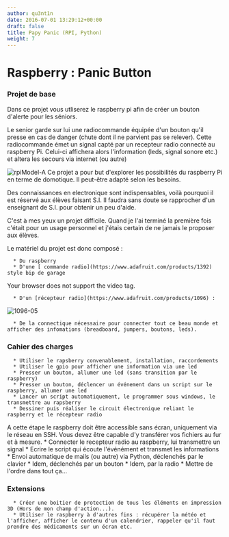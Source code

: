 ```yaml
---
author: qu3nt1n
date: 2016-07-01 13:29:12+00:00
draft: false
title: Papy Panic (RPI, Python)
weight: 7
---
```


# Raspberry : Panic Button




### Projet de base


Dans ce projet vous utliserez le raspberry pi afin de créer un bouton d'alerte pour les séniors.

Le senior garde sur lui une radiocommande équipée d'un bouton qu'il presse en cas de danger (chute dont il ne parvient pas se relever).
Cette radiocommande émet un signal capté par un recepteur radio connecté au raspberry Pi.
Celui-ci affichera alors l'information (leds, signal sonore etc.) et altera les secours via internet (ou autre)

![rpiModel-A](http://qkzk.xyz/wp-content/uploads/2016/07/rpiModel-A-300x208.jpg)
Ce projet a pour but d'explorer les possibilités du raspberry Pi en terme de domotique. Il peut-être adapté selon les besoins.



Des connaissances en electronique sont indispensables, voilà pourquoi il est réservé aux élèves faisant S.I. Il faudra sans doute se rapprocher d'un enseignant de S.I. pour obtenir un peu d'aide.



C'est à mes yeux un projet difficile. Quand je l'ai terminé la première fois c'était pour un usage personnel et j'étais certain de ne jamais le proposer aux élèves.



Le matériel du projet est donc composé :



 	  * Du raspberry
 	  * D'une [ commande radio](https://www.adafruit.com/products/1392) style bip de garage






Your browser does not support the video tag.




 	  * D'un [récepteur radio](https://www.adafruit.com/products/1096) :
![1096-05](http://qkzk.xyz/wp-content/uploads/2016/07/1096-05-300x225.jpg)

 	  * De la connectique nécessaire pour connecter tout ce beau monde et afficher des infomations (breadboard, jumpers, boutons, leds).



### Cahier des charges





 	  * Utiliser le rapsberry convenablement, installation, raccordements
 	  * Utiliser le gpio pour afficher une information via une led
 	  * Presser un bouton, allumer une led (sans transition par le raspberry)
 	  * Presser un bouton, déclencer un événement dans un script sur le raspberry, allumer une led
 	  * Lancer un script automatiquement, le programmer sous windows, le transmettre au rapsberry
 	  * Dessiner puis réaliser le circuit électronique reliant le raspberry et le récepteur radio
A cette étape le raspberry doit être accessible sans écran, uniquement via le réseau en SSH. Vous devez être capable d'y transférer vos fichiers au fur et à mesure.
 	  * Connecter le recepteur radio au raspberry, lui transmettre un signal
 	  * Ecrire le script qui écoute l'événément et transmet les informations
 	  * Envoi automatique de mails (ou autre) via Python, déclenchés par le clavier
 	  * Idem, déclenchés par un bouton
 	  * Idem, par la radio
 	  * Mettre de l'ordre dans tout ça...






### Extensions








 	  * Créer une boitier de protection de tous les éléments en impression 3D (Hors de mon champ d'action...).
 	  * Utiliser le raspberry à d'autres fins : récupérer la météo et l'afficher, afficher le contenu d'un calendrier, rappeler qu'il faut prendre des médicaments sur un écran etc.

